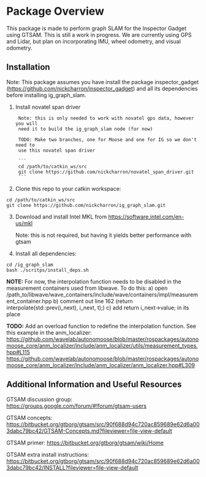 # Package Overview
This package is made to perform graph SLAM for the Inspector Gadget using GTSAM.
This is still a work in progress. We are currently using GPS and Lidar, but plan
on incorporating IMU, wheel odometry, and visual odometry.

## Installation
Note: This package assumes you have install the package inspector_gadget
(https://github.com/nickcharron/inspector_gadget) and all its dependencies
before installing ig_graph_slam.

1. Install novatel span driver

		Note: this is only needed to work with novatel gps data, however you will
		need it to build the ig_graph_slam node (for now)

		TODO: Make two branches, one for Moose and one for IG so we don't need to
		use this novatel span driver

		```
		cd /path/to/catkin_ws/src
		git clone https://github.com/nickcharron/novatel_span_driver.git
		```

2. Clone this repo to your catkin workspace:

```
cd /path/to/catkin_ws/src
git clone https://github.com/nickcharron/ig_graph_slam.git
```

3. Download and install Intel MKL from https://software.intel.com/en-us/mkl

	 Note: this is not required, but having it yields better performance with gtsam

4. Install all dependencies:

```
cd /ig_graph_slam
bash ./scritps/install_deps.sh
```
**NOTE:** For now, the interpolation function needs to be disabled in the measurement
containers used from libwave. To do this:
a) open /path_to/libwave/wave_containers/include/wave/containers/impl/measurement_container.hpp
b) comment out line 162 (return interpolate(std::prev(i_next), i_next, t);)
c) add return i_next->value; in its place

**TODO:** Add an overload function to redefine the interpolation function. See
this example in the anm_localizer:
 	https://github.com/wavelab/autonomoose/blob/master/rospackages/autonomoose_core/anm_localizer/include/anm_localizer/utils/measurement_types.hpp#L115
	https://github.com/wavelab/autonomoose/blob/master/rospackages/autonomoose_core/anm_localizer/include/anm_localizer/anm_localizer.hpp#L309

## Additional Information and Useful Resources

GTSAM discussion group: https://groups.google.com/forum/#!forum/gtsam-users

GTSAM concepts: https://bitbucket.org/gtborg/gtsam/src/90f688d94c720ac859689e62d6a003dabc79bc42/GTSAM-Concepts.md?fileviewer=file-view-default

GTSAM primer: https://bitbucket.org/gtborg/gtsam/wiki/Home

GTSAM extra install instructions: https://bitbucket.org/gtborg/gtsam/src/90f688d94c720ac859689e62d6a003dabc79bc42/INSTALL?fileviewer=file-view-default
